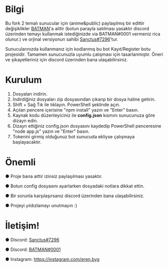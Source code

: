 # Bilgi

Bu fork 2 temalı sunucular için (anime&public) paylaşılmış bir edittir değişiklikler [BATMAN](https://discord.gg/blitz)'a aittir (botun parayla satılması yasaktır
discord üzerinden temayı kullanmak istediğinizde via BATMAN#0001 vermeniz rica olunur.)
ve orjinal versiyonun sahibi [Sanctus#7296](https://discord.gg/MEdUDMSTMx)'tur.

Sunucularınızda kullanmanız için kodlanmış bu bot Kayıt/Register botu projesidir. Tamamen sunucunuzla uyumlu çalışması için tasarlanmıştır. Öneri ve şikayetleriniz için discord üzerinden bana ulaşabilirsiniz.

# Kurulum

1) Dosyaları indirin.
2) İndirdiğiniz dosyaları zip dosyasından çıkarıp bir dosya haline getirin.
3) Shift + Sağ Tık ile tıklayın. PowerShell şeklinde açın.
4) Açılan pencere içerisine "npm install" yazın ve "Enter" basın.
5) Kaynak kodu düzenleyiciniz ile **config.json** kısmını sunucunuza göre dizayn edin.
6) Dizayn ettiğiniz config.json dosyasını kaydedip PowerShell penceresine "node app.js" yazın ve "Enter" basın.
7) Tokenini girmiş olduğunuz bot sunucuda ekliyse çalışmaya başlayacaktır.

# Önemli

● Proje bana aittir izinsiz paylaşılması yasaktır.

● Botun config dosyasını ayarlarken dosyadaki notlara dikkat ettin.

● Bir sorunla karşılaşırsanız discord üzerinden bana ulaşabilirsiniz.

● Projeyi yıldızlamayı unutmayın :)


# İletişim!

● Discord: [Sanctus#7296](https://discord.gg/MEdUDMSTMx)

● Discord: [BATMAN#0001](https://discord.gg/blitz)

● Instagram: https://instagram.com/eren.byg
